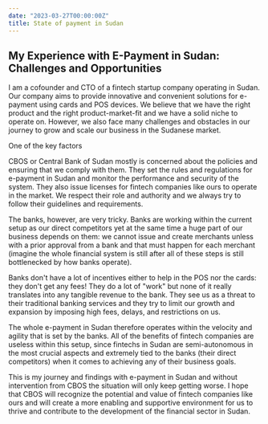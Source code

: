 ```yaml
---
date: "2023-03-27T00:00:00Z"
title: State of payment in Sudan
---
```


## My Experience with E-Payment in Sudan: Challenges and Opportunities

I am a cofounder and CTO of a fintech startup company operating in Sudan. Our company aims to provide innovative and convenient solutions for e-payment using cards and POS devices. We believe that we have the right product and the right product-market-fit and we have a solid niche to operate on. However, we also face many challenges and obstacles in our journey to grow and scale our business in the Sudanese market.

One of the key factors 

CBOS or Central Bank of Sudan mostly is concerned about the policies and ensuring that we comply with them. They set the rules and regulations for e-payment in Sudan and monitor the performance and security of the system. They also issue licenses for fintech companies like ours to operate in the market. We respect their role and authority and we always try to follow their guidelines and requirements.

The banks, however, are very tricky. Banks are working within the current setup as our direct competitors yet at the same time a huge part of our business depends on them: we cannot issue and create merchants unless with a prior approval from a bank and that must happen for each merchant (imagine the whole financial system is still after all of these steps is still bottlenecked by how banks operate).

Banks don't have a lot of incentives either to help in the POS nor the cards: they don't get any fees! They do a lot of "work" but none of it really translates into any tangible revenue to the bank. They see us as a threat to their traditional banking services and they try to limit our growth and expansion by imposing high fees, delays, and restrictions on us.

The whole e-payment in Sudan therefore operates within the velocity and agility that is set by the banks. All of the benefits of fintech companies are useless within this setup, since fintechs in Sudan are semi-autonomous in the most crucial aspects and extremely tied to the banks (their direct competitors) when it comes to achieving any of their business goals.

This is my journey and findings with e-payment in Sudan and without intervention from CBOS the situation will only keep getting worse. I hope that CBOS will recognize the potential and value of fintech companies like ours and will create a more enabling and supportive environment for us to thrive and contribute to the development of the financial sector in Sudan.